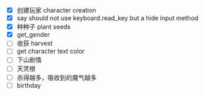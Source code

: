 - [x] 创建玩家 character creation
- [x] say should not use keyboard.read_key but a hide input method
- [x] 种种子 plant seeds
- [x] get_gender
- [ ] 收获 harvest
- [ ] get character text color
- [ ] 下山剧情
- [ ] 天灵根
- [ ] 杀得越多，吸收到的魔气越多
- [ ] birthday